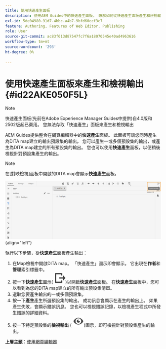 ```yaml
---
title: 使用快速產生面板
description: 使用AEM Guides中的快速產生面板。 瞭解如何從快速產生面板產生和檢視輸出。
exl-id: 5de04980-91d7-4bbc-a4b7-9bfd60ccf3c7
feature: Authoring, Features of Web Editor, Publishing
role: User
source-git-commit: ac83f613d87547fc7f6a18070545e40ad4963616
workflow-type: tm+mt
source-wordcount: '293'
ht-degree: 0%

---
```


# 使用快速產生面板來產生和檢視輸出 {#id22AKE050F5L}

>[!NOTE]
>
> 快速產生面板(先前在Adobe Experience Manager Guides中提供)自4.0版和2502版起已棄用。 您無法存取「快速產生」面板來產生和檢視輸出


AEM Guides提供整合在網頁編輯器中的&#x200B;**快速產生**&#x200B;面板。 此面板可讓您同時產生為DITA map建立的輸出預設集的輸出。 您可以產生一或多個預設集的輸出，或產生為DITA map建立的所有預設集的輸出。 您也可以使用&#x200B;**快速產生**&#x200B;面板，以便稍後檢視針對預設集產生的輸出。

>[!NOTE]
>
> 在[對映檢視]面板中開啟的DITA map會顯示&#x200B;**快速產生**&#x200B;面板。

![](images/quick-generate-map-view.png){align="left"}

執行以下步驟，從&#x200B;**快速產生**&#x200B;面板產生輸出：

1. 在Map檢視中開啟DITA map。 「快速產生」圖示即會顯示。 它出現在&#x200B;**作者**&#x200B;和&#x200B;**管理**&#x200B;索引標籤中。
1. 按一下&#x200B;**快速產生**&#x200B;圖示\( ![](images/quick-generate-icon.svg)\)以開啟&#x200B;**快速產生**&#x200B;面板。 在&#x200B;**快速產生**&#x200B;面板中，您可以看到為您的DITA map建立的所有輸出預設集清單。
1. 選取您要產生輸出的一或多個預設集。
1. 按一下&#x200B;**產生**&#x200B;產生所選預設集的輸出。 成功訊息會顯示在產生的輸出上。 如果產生失敗，會顯示錯誤訊息。 您也可以檢視錯誤記錄，以檢視產生程式中所發生錯誤的詳細資料。
1. 按一下特定預設集的&#x200B;**檢視輸出** \( ![](images/view-output-icon.svg)\)圖示，即可檢視針對預設集產生的輸出。

**上層主題：**&#x200B;[&#x200B;使用網頁編輯器](web-editor.md)
